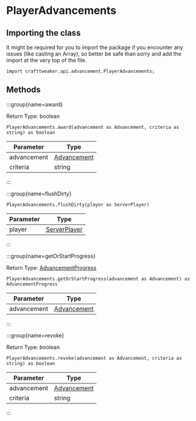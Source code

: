 # PlayerAdvancements

## Importing the class

It might be required for you to import the package if you encounter any issues (like casting an Array), so better be safe than sorry and add the import at the very top of the file.
```zenscript
import crafttweaker.api.advancement.PlayerAdvancements;
```


## Methods

:::group{name=award}

Return Type: boolean

```zenscript
PlayerAdvancements.award(advancement as Advancement, criteria as string) as boolean
```

|  Parameter  |                        Type                         |
|-------------|-----------------------------------------------------|
| advancement | [Advancement](/vanilla/api/advancement/Advancement) |
| criteria    | string                                              |


:::

:::group{name=flushDirty}

```zenscript
PlayerAdvancements.flushDirty(player as ServerPlayer)
```

| Parameter |                             Type                             |
|-----------|--------------------------------------------------------------|
| player    | [ServerPlayer](/vanilla/api/entity/type/player/ServerPlayer) |


:::

:::group{name=getOrStartProgress}

Return Type: [AdvancementProgress](/vanilla/api/advancement/AdvancementProgress)

```zenscript
PlayerAdvancements.getOrStartProgress(advancement as Advancement) as AdvancementProgress
```

|  Parameter  |                        Type                         |
|-------------|-----------------------------------------------------|
| advancement | [Advancement](/vanilla/api/advancement/Advancement) |


:::

:::group{name=revoke}

Return Type: boolean

```zenscript
PlayerAdvancements.revoke(advancement as Advancement, criteria as string) as boolean
```

|  Parameter  |                        Type                         |
|-------------|-----------------------------------------------------|
| advancement | [Advancement](/vanilla/api/advancement/Advancement) |
| criteria    | string                                              |


:::


